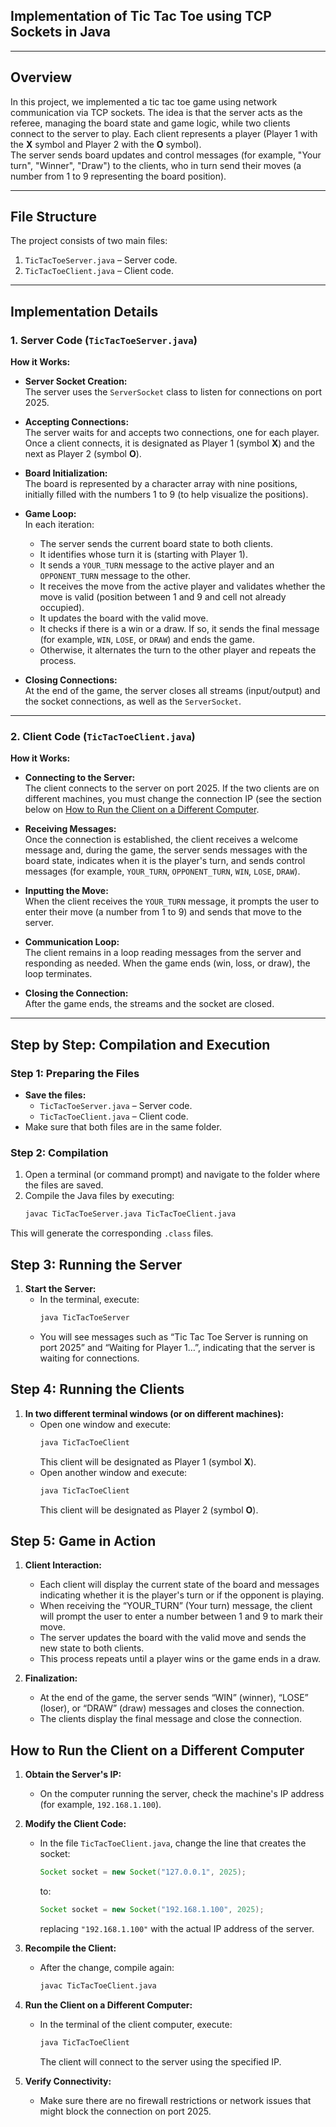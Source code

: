 ## Implementation of Tic Tac Toe using TCP Sockets in Java

---

## Overview

In this project, we implemented a tic tac toe game using network communication via TCP sockets. The idea is that the server acts as the referee, managing the board state and game logic, while two clients connect to the server to play. Each client represents a player (Player 1 with the **X** symbol and Player 2 with the **O** symbol).  
The server sends board updates and control messages (for example, "Your turn", "Winner", "Draw") to the clients, who in turn send their moves (a number from 1 to 9 representing the board position).

---

## File Structure

The project consists of two main files:

1. `TicTacToeServer.java` – Server code.
2. `TicTacToeClient.java` – Client code.

---

## Implementation Details

### 1. Server Code (`TicTacToeServer.java`)

**How it Works:**

- **Server Socket Creation:**  
  The server uses the `ServerSocket` class to listen for connections on port 2025.

- **Accepting Connections:**  
  The server waits for and accepts two connections, one for each player. Once a client connects, it is designated as Player 1 (symbol **X**) and the next as Player 2 (symbol **O**).

- **Board Initialization:**  
  The board is represented by a character array with nine positions, initially filled with the numbers 1 to 9 (to help visualize the positions).

- **Game Loop:**  
  In each iteration:
  - The server sends the current board state to both clients.
  - It identifies whose turn it is (starting with Player 1).
  - It sends a `YOUR_TURN` message to the active player and an `OPPONENT_TURN` message to the other.
  - It receives the move from the active player and validates whether the move is valid (position between 1 and 9 and cell not already occupied).
  - It updates the board with the valid move.
  - It checks if there is a win or a draw. If so, it sends the final message (for example, `WIN`, `LOSE`, or `DRAW`) and ends the game.
  - Otherwise, it alternates the turn to the other player and repeats the process.

- **Closing Connections:**  
  At the end of the game, the server closes all streams (input/output) and the socket connections, as well as the `ServerSocket`.

---

### 2. Client Code (`TicTacToeClient.java`)

**How it Works:**

- **Connecting to the Server:**  
  The client connects to the server on port 2025. If the two clients are on different machines, you must change the connection IP (see the section below on [How to Run the Client on a Different Computer](#how-to-run-the-client-on-a-different-computer).


- **Receiving Messages:**  
  Once the connection is established, the client receives a welcome message and, during the game, the server sends messages with the board state, indicates when it is the player's turn, and sends control messages (for example, `YOUR_TURN`, `OPPONENT_TURN`, `WIN`, `LOSE`, `DRAW`).

- **Inputting the Move:**  
  When the client receives the `YOUR_TURN` message, it prompts the user to enter their move (a number from 1 to 9) and sends that move to the server.

- **Communication Loop:**  
  The client remains in a loop reading messages from the server and responding as needed. When the game ends (win, loss, or draw), the loop terminates.

- **Closing the Connection:**  
  After the game ends, the streams and the socket are closed.

---

## Step by Step: Compilation and Execution

### Step 1: Preparing the Files

- **Save the files:**
  - `TicTacToeServer.java` – Server code.
  - `TicTacToeClient.java` – Client code.
- Make sure that both files are in the same folder.

### Step 2: Compilation

1. Open a terminal (or command prompt) and navigate to the folder where the files are saved.
2. Compile the Java files by executing:
   ```bash
   javac TicTacToeServer.java TicTacToeClient.java

This will generate the corresponding `.class` files.

## Step 3: Running the Server

1. **Start the Server:**
   - In the terminal, execute:
     ```bash
     java TicTacToeServer
     ```
   - You will see messages such as “Tic Tac Toe Server is running on port 2025” and “Waiting for Player 1…”, indicating that the server is waiting for connections.

## Step 4: Running the Clients

1. **In two different terminal windows (or on different machines):**
   - Open one window and execute:
     ```bash
     java TicTacToeClient
     ```
     This client will be designated as Player 1 (symbol **X**).
   - Open another window and execute:
     ```bash
     java TicTacToeClient
     ```
     This client will be designated as Player 2 (symbol **O**).

## Step 5: Game in Action

1. **Client Interaction:**
   - Each client will display the current state of the board and messages indicating whether it is the player's turn or if the opponent is playing.
   - When receiving the “YOUR_TURN” (Your turn) message, the client will prompt the user to enter a number between 1 and 9 to mark their move.
   - The server updates the board with the valid move and sends the new state to both clients.
   - This process repeats until a player wins or the game ends in a draw.

2. **Finalization:**
   - At the end of the game, the server sends “WIN” (winner), “LOSE” (loser), or “DRAW” (draw) messages and closes the connection.
   - The clients display the final message and close the connection.

## How to Run the Client on a Different Computer

1. **Obtain the Server's IP:**
   - On the computer running the server, check the machine's IP address (for example, `192.168.1.100`).

2. **Modify the Client Code:**
   - In the file `TicTacToeClient.java`, change the line that creates the socket:
     ```java
     Socket socket = new Socket("127.0.0.1", 2025);
     ```
     to:
     ```java
     Socket socket = new Socket("192.168.1.100", 2025);
     ```
     replacing `"192.168.1.100"` with the actual IP address of the server.

3. **Recompile the Client:**
   - After the change, compile again:
     ```bash
     javac TicTacToeClient.java
     ```

4. **Run the Client on a Different Computer:**
   - In the terminal of the client computer, execute:
     ```bash
     java TicTacToeClient
     ```
     The client will connect to the server using the specified IP.

5. **Verify Connectivity:**
   - Make sure there are no firewall restrictions or network issues that might block the connection on port 2025.
